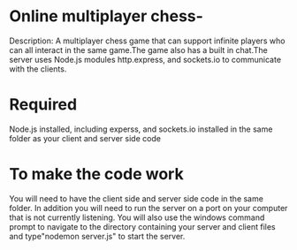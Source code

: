 # Online multiplayer chess-

Description: A multiplayer chess game that can support infinite players who can all interact in the same game.The game also has a built in chat.The server uses Node.js modules http.express, and sockets.io to communicate with the clients.

# Required 
  Node.js installed, including experss, and sockets.io installed in the same folder as your client and server side code 
  
# To make the code work

You will need to have the client side and server side code in the same folder.
In addition you will need to run the server on a port on your computer that is not currently listening.
You will also use the windows command prompt to navigate to the directory containing your server and client files and 
type"nodemon server.js" to start the server. 
